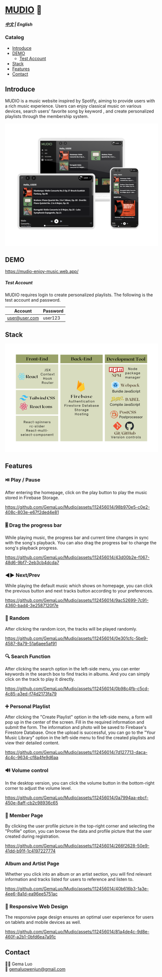 ﻿# [MUDIO](https://mudio-enjoy-music.web.app/) :musical_note:

##### [中文](./README-ZH_CN.md) | English

### Catalog

- [Introduce](#Introduce)
- [DEMO](#DEMO)
  - [Test Account](#Test-Account)
- [Stack](#Stack)
- [Features](#Features)
- [Contact](#Contact)

## Introduce

MUDIO is a music website inspired by Spotify, aiming to provide users with a rich music experience. Users can enjoy classical music on various devices, search users' favorite song by keyword , and create personalized playlists through the membership system.

![introduce_pic](/images/readme-pic.png)

## DEMO

https://mudio-enjoy-music.web.app/

##### Test Account

MUDIO requires login to create personalized playlists. The following is the test account and password.

| Account       | Password |
| ------------- | -------- |
| user@user.com | user123  |

## Stack

![Stack](/images/tool.png)

## Features

### :play_or_pause_button: Play / Pause

After entering the homepage, click on the play button to play the music stored in Firebase Storage.


https://github.com/GemaLuo/Mudio/assets/112456014/98b970e5-c0e2-408c-803e-e67f2ded4e81


### :level_slider: Drag the progress bar

While playing music, the progress bar and current time changes in sync with the song's playback. You can also drag the progress bar to change the song's playback progress.


https://github.com/GemaLuo/Mudio/assets/112456014/43d00b2e-f067-48d6-9bf7-2eb3cb4dcda7


### :arrow_backward::arrow_forward: Next/Prev

While playing the default music which shows on homepage, you can click the previous button and next tracks button according to your preferences.


https://github.com/GemaLuo/Mudio/assets/112456014/9ac52699-7c91-4360-bad4-3e2587120f7e


### :twisted_rightwards_arrows: Random

After clicking the random icon, the tracks will be played randomly.


https://github.com/GemaLuo/Mudio/assets/112456014/0e301cfc-5be9-4587-8a79-51a6aee5af91



### :mag: Search Function

After clicking the search option in the left-side menu, you can enter keywords in the search box to find tracks in albums. And you can simply click on the track to play it directly.


https://github.com/GemaLuo/Mudio/assets/112456014/0b98c4fb-c5cd-4c85-a3ed-f74d2173fa79



### :heavy_plus_sign: Personal Playlist

After clicking the "Create Playlist" option in the left-side menu, a form will pop up in the center of the screen. Fill in the required information and submit the form. The information and photo will be saved to Firebase's Firestore Database. Once the upload is successful, you can go to the "Your Music Library" option in the left-side menu to find the created playlists and view their detailed content.


https://github.com/GemaLuo/Mudio/assets/112456014/7d127713-daca-4c4c-9634-cf8a4fe9d6aa



### :loud_sound: Volume control

In the desktop version, you can click the volume button in the bottom-right corner to adjust the volume level.


https://github.com/GemaLuo/Mudio/assets/112456014/0a7994aa-ebcf-450e-8aff-cb2c98936c65


### :bust_in_silhouette: Member Page

By clicking the user profile picture in the top-right corner and selecting the "Profile" option, you can browse the data and profile picture that the user created during registration.


https://github.com/GemaLuo/Mudio/assets/112456014/266f2628-50e9-41dd-b91f-1c4197227774


### Album and Artist Page

Whether you click into an album or an artist section, you will find relevant information and tracks listed for users to reference and listen to.


https://github.com/GemaLuo/Mudio/assets/112456014/40b616b3-1a3e-4ee6-8a1d-ea96ee5751ac


### :iphone: Responsive Web Design

The responsive page design ensures an optimal user experience for users on tablets and mobile devices as well.


https://github.com/GemaLuo/Mudio/assets/112456014/81a4de4c-9d8e-460f-a2b1-0bfd6ea7a91c


## Contact

:woman_technologist: Gema Luo<br>
:email: gemaluowenjun@gmail.com
